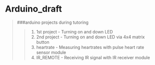 # Arduino_draft
> ###arduino projects during tutoring
>> 1. 1st project - Turning on and down LED 
>> 2. 2nd project - Turning on and down LED via 4x4 matrix button 
>> 3. heartrate - Measuring heartrates with pulse heart rate sensor module
>> 4. IR_REMOTE - Receiving IR signal with IR receiver module
